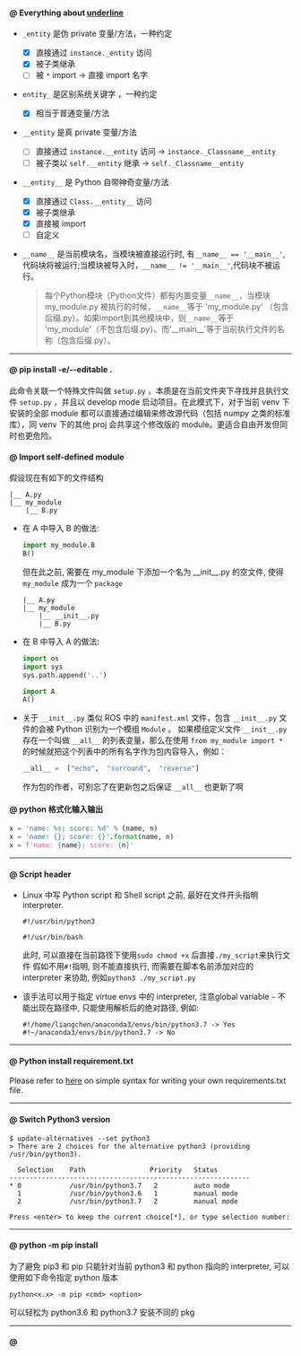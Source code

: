 #### @ Everything about <u>underline</u>

- `_entity` 是伪 private 变量/方法，一种约定
	- [x] 直接通过 `instance._entity` 访问
	- [x] 被子类继承
	- [ ] 被 `*` import -> 直接 import 名字
- `entity_` 是区别系统关键字 ，一种约定
	- [x] 相当于普通变量/方法
- `__entity` 是真 private 变量/方法
	- [ ] 直接通过 `instance.__entity` 访问 -> `instance._Classname__entity`
	- [ ] 被子类以 `self.__entity` 继承 -> `self._Classname__entity`
- `__entity__` 是 Python 自带神奇变量/方法
	- [x] 直接通过 `Class.__entity__` 访问
	- [x] 被子类继承
	- [x] 直接被 import
	- [ ] 自定义 

- `__name__` 是当前模块名，当模块被直接运行时, 有`__name__ == '__main__'`,代码块将被运行;当模块被导入时，`__name__ != '__main__'`,代码块不被运行。

	> 每个Python模块（Python文件）都有内置变量`__name__`，当模块 my_module.py 被执行的时候，`__name__`等于 'my_module.py' （包含后缀.py）。如果import到其他模块中，则`__name__`等于 'my_module'（不包含后缀.py）。而'\_\_main__'等于当前执行文件的名称（包含后缀.py）。

---
#### @ pip install -e/--editable .
此命令关联一个特殊文件叫做 `setup.py` ，本质是在当前文件夹下寻找并且执行文件 `setup.py` ，并且以 develop mode 启动项目。在此模式下，对于当前 venv 下安装的全部 module 都可以直接通过编辑来修改源代码（包括 numpy 之类的标准库），同 venv 下的其他 proj 会共享这个修改版的 module。更适合自由开发但同时也更危险。

#### @ Import self-defined  module

假设现在有如下的文件结构
```
|__ A.py
|__ my_module
	|__ B.py
```

- 在 A 中导入 B 的做法:
	```python
	import my_module.B
	B()
	```
	
	但在此之前, 需要在 my_module 下添加一个名为 \_\_init__.py 的空文件, 使得 `my_module` 成为一个 `package`
	```
	|__ A.py
	|__ my_module
		|__ __init__.py
		|__ B.py
	```
	
- 在 B 中导入 A 的做法:
	```python
	import os
	import sys
	sys.path.append('..')
	
	import A
	A()
	```

- 关于 `__init__.py`
类似 ROS 中的 `manifest.xml` 文件，包含 `__init__.py` 文件的会被 Python 识别为一个模组 `Module` 。
如果模组定义文件 `__init__.py`  存在一个叫做  `__all__`  的列表变量，那么在使用  `from my_module import *`  的时候就把这个列表中的所有名字作为包内容导入，例如：
	```python
	__all__ =  ["echo",  "surround",  "reverse"]
	```
	作为包的作者，可别忘了在更新包之后保证  `__all__`  也更新了啊

#### @ python 格式化输入输出
``` python
x = 'name: %s; score: %d' % (name, n)
x = 'name: {}; score: {}'.format(name, n)
x = f'name: {name}; score: {n}'
```

---
#### @ Script header

- Linux 中写 Python script 和 Shell script 之前, 最好在文件开头指明 interpreter. 
	
	```python3
	#!/usr/bin/python3
	```
	
	```shell
	#!/usr/bin/bash
	```
	
	此时, 可以直接在当前路径下使用`sudo chmod +x` 后直接`./my_script`来执行文件
	假如不用`#!`指明, 则不能直接执行, 而需要在脚本名前添加对应的 interpreter 来协助, 例如`python3 ./my_script.py`

- 该手法可以用于指定 virtue envs 中的 interpreter, 注意global variable `~` 不能出现在路径中, 只能使用解析后的绝对路径, 例如:

	```shell
	#!/home/liangchen/anaconda3/envs/bin/python3.7 -> Yes
	#!~/anaconda3/envs/bin/python3.7 -> No
	```

---
#### @ Python install requirement.txt
Please refer to [here](https://note.nkmk.me/en/python-pip-install-requirements/, "about how to make requirements.txt file") on simple syntax for writing your own requirements.txt file.

---
#### @ Switch Python3 version

``` shell
$ update-alternatives --set python3
> There are 2 choices for the alternative python3 (providing /usr/bin/python3).

  Selection    Path                Priority   Status
------------------------------------------------------------
* 0            /usr/bin/python3.7   2         auto mode
  1            /usr/bin/python3.6   1         manual mode
  2            /usr/bin/python3.7   2         manual mode

Press <enter> to keep the current choice[*], or type selection number: 
```

---
#### @ python<xxx> -m pip install

为了避免 pip3 和 pip 只能针对当前 python3 和 python 指向的 interpreter, 可以使用如下命令指定 python 版本
```shell
python<x.x> -m pip <cmd> <option>
```
可以轻松为 python3.6 和 python3.7 安装不同的 pkg

---
#### @ 

<!--stackedit_data:
eyJoaXN0b3J5IjpbMTk2NjExOTgzMCwtMTYzNjg0OTc5OCwtMT
Q3MDI5OTM1NSwtMTIxMjU1MzIyMSwtMTE3NjQwMjUzLDExODgx
OTA1OTgsMTcyODQ4NDYyMCwtMTExNjUzNTQ2OSwtMTc4Mzg0OD
YwNywzOTczNTIyODUsLTE0MTM5MDIxMzQsLTE5NDQ1Mzg5Mywt
MjAzNTM1NzMzNywtMTI4MTc1MzA3MywxNjgyMTg5MzgsLTE3MD
Q2MzkzODQsLTE5ODUyOTkyODEsODA1ODIzNjYzLC05NDUzODc1
MTgsLTEyOTE3MzU4NDJdfQ==
-->